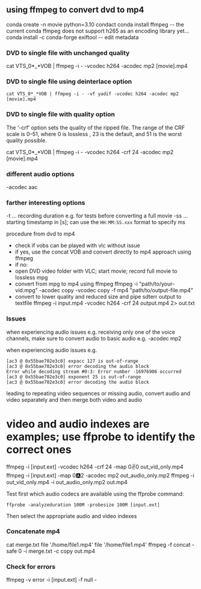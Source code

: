 ## using ffmpeg to convert dvd to mp4

conda create -n movie python=3.10
condact
conda install ffmpeg
-- the current conda ffmpeg does not support h265 as an encoding library yet...
conda install -c conda-forge exiftool
-- edit metadata

### DVD to single file with unchanged quality
cat VTS_0*_*VOB | ffmpeg -i - -vcodec h264 -acodec mp2 [movie].mp4

### DVD to single file using deinterlace option
    cat VTS_0*_*VOB | ffmpeg -i - -vf yadif -vcodec h264 -acodec mp2 [movie].mp4

### DVD to single file with quality option
The ‘-crf’ option sets the quality of the ripped file. The range of the CRF scale is 0–51, where 0 is lossless , 23 is the default, and 51 is the worst quality possible.

cat VTS_0*_*VOB | ffmpeg -i - -vcodec h264 -crf 24 -acodec mp2 [movie].mp4

### different audio options
-acodec aac

### farther interesting options

-t      ... recording duration e.g. for tests before converting a full movie
-ss     ... starting timestamp in [s]; can use the `HH:MM:SS.xxx` format to specify ms

procedure from dvd to mp4

- check if vobs can be played with vlc without issue 
- if yes, use the concat VOB and convert directly to mp4 approach using ffmpeg
- if no:
- open DVD video folder with VLC; start movie; record full movie to lossless mpg
- convert from mpg to mp4 using ffmpeg
ffmpeg -i "path/to/your-vid.mpg" -acodec copy -vcodec copy -f mp4 "path/to/output-file.mp4"
- convert to lower quality and reduced size and pipe sdterr output to textfile
ffmpeg -i input.mp4 -vcodec h264 -crf 24 output.mp4 2> out.txt


### Issues

when experiencing audio issues e.g. receiving only one of the voice channels,
make sure to convert audio to basic audio e.g. -acodec mp2

when experiencing audio issues e.g.

    [ac3 @ 0x55bae702e3c0] expacc 127 is out-of-range
    [ac3 @ 0x55bae702e3c0] error decoding the audio block
    Error while decoding stream #0:3: Error number -16976906 occurred
    [ac3 @ 0x55bae702e3c0] exponent 25 is out-of-range
    [ac3 @ 0x55bae702e3c0] error decoding the audio block

leading to repeating video sequences or missing audio, convert audio and video
separately and then merge both video and audio

# video and audio indexes are examples; use ffprobe to identify the correct ones
ffmpeg -i [input.ext] -vcodec h264 -crf 24 -map 0:v:0 out_vid_only.mp4
ffmpeg -i [input.ext] -map 0:a:2 -acodec mp2 out_audio_only.mp2
ffmpeg -i out_vid_only.mp4 -i out_audio_only.mp2 out.mp4

Test first which audio codecs are available using the ffprobe command:

    ffprobe -analyzeduration 100M -probesize 100M [input.ext]

Then select the appropriate audio and video indexes

### Concatenate mp4

cat merge.txt
file '/home/file1.mp4'
file '/home/file1.mp4'
ffmpeg -f concat -safe 0 -i merge.txt -c copy out.mp4

### Check for errors

ffmpeg -v error -i [input.ext] -f null -
